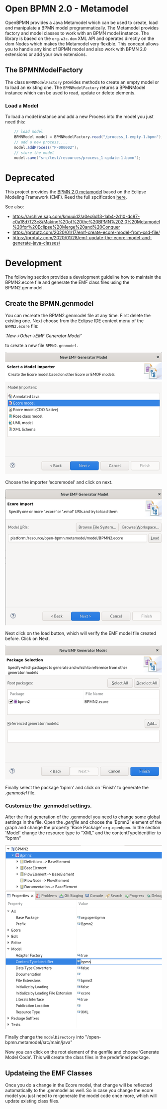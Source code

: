 # Open BPMN 2.0 - Metamodel


OpenBPMN provides a Java Metamodel which can be used to create, load and manipulate a BPMN model programmatically. The Metamodel provides factory and model classes to work with an BPMN model instance. The library is based on the `org.w3c.dom` XML API and operates directly on the dom Nodes which makes the Metamodel very flexible. This concept allows you to handle any kind of BPMN model and also work with BPMN 2.0 extensions or add your own extensions. 

## The BPMNModelFactory

The class `BPMNModelFactory` provides methods to create an empty model or to load an existing one. The `BPMNModelFactory` returns a BPMNModel instance which can be used to read, update or delete elements.

### Load a Model

To load a model instance and add a new Process into the model you just need this:

```java
	// load model
	BPMNModel model = BPMNModelFactory.read("/process_1-empty-1.bpmn");
	// add a new process....
	model.addProcess("P-000002");
	// store the model
	model.save("src/test/resources/process_1-update-1.bpmn");
```



# Deprecated


This project provides the [BPMN 2.0 metamodel](https://www.omg.org/spec/BPMN/) based on the Eclipse Modeling Framework (EMF). Reed the full spcification [here](BPMN-2.0_formal-13-12-09.pdf).

See also:

 - https://archive.sap.com/kmuuid2/a0ec6d13-1ab4-2d10-dc87-c0a18d7f23c8/Making%20of%20the%20BPMN%202.0%20Metamodel%20for%20Eclipse%20Merge%20and%20Conquer
 - https://protutz.com/2020/01/17/emf-create-ecore-model-from-xsd-file/
 - https://protutz.com/2020/01/28/emf-update-the-ecore-model-and-generate-java-classes/
 
 

 
# Development

The following section provides a development guideline how to maintain the BPMN2.ecore file and generate the EMF class files using the BPMN2.genmodel.

## Create the BPMN.genmodel

You can recreate the BPMN2.genmodel file at any time. First delete the existing one. Next choose from the Eclipse IDE context menu of the `BPMN2.ecore`  file:

 *‘New->Other->EMF Generator Model’*

to create a new file `BPMN2.genmodel`.

<img src="./doc/images/emf-001.png" />

Choose the importer ‘ecoremodel’ and click on next.

<img src="./doc/images/emf-002.png" />

Next click on the load button, which will verify the EMF model file created before. Click on Next.


<img src="./doc/images/emf-003.png" />

Finally select the package 'bpmn' and click on 'Finish' to generate the *.genmodel* file.

### Customize the .genmodel settings.

After the first generation of the .genmodel you need to change some global settings in the file.
 Open the *.genfile* and choose the 'Bpmn2' element of the graph and change the property  'Base Package' `org.openbpmn`. 
In the section 'Model' change the resource type to  "XML" and the contentTypeIdentifier to "bpmn"


<img src="./doc/images/emf-004.png" />

Finally change the `modelDirectory` into "/open-bpmn.metamodel/src/main/java"  

Now you can click on the root element of the genfile and choose ‘Generate Model Code’. This will create the class files in the predefined package. 


## Updateing the EMF Classes

Once you do a change in the Ecore model, that change will be reflected automatically to the .genmodel as well. So in case you change the ecore model you just need to re-generate the model code once more, which will update existing class files. 



